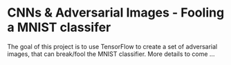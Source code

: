 # CNNs & Adversarial Images - Fooling a MNIST classifer

The goal of this project is to use TensorFlow to create a set of adversarial images, that can break/fool the MNIST classifier. More details to come ...